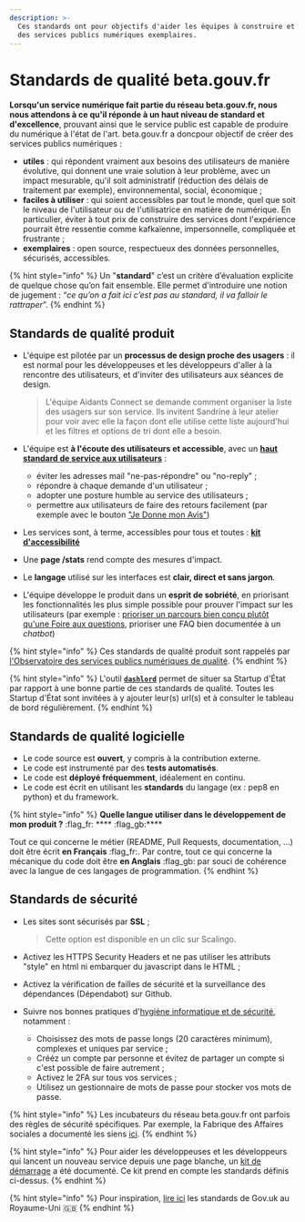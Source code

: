```yaml
---
description: >-
  Ces standards ont pour objectifs d'aider les équipes à construire et à opérer
  des services publics numériques exemplaires.
---
```


# Standards de qualité beta.gouv.fr

**Lorsqu'un service numérique fait partie du réseau beta.gouv.fr, nous nous attendons à ce qu'il réponde à un haut niveau de standard et d'excellence**, prouvant ainsi que le service public est capable de produire du numérique à l'état de l'art. beta.gouv.fr a doncpour objectif de créer des services publics numériques :

* **utiles** : qui répondent vraiment aux besoins des utilisateurs de manière évolutive, qui donnent une vraie solution à leur problème, avec un impact mesurable, qu'il soit administratif (réduction des délais de traitement par exemple), environnemental, social, économique ;
* **faciles à utiliser** : qui soient accessibles par tout le monde, quel que soit le niveau de l'utilisateur ou de l'utilisatrice en matière de numérique. En particulier, éviter à tout prix de construire des services dont l'expérience pourrait être ressentie comme kafkaïenne, impersonnelle, compliquée et frustrante ;
* **exemplaires** : open source, respectueux des données personnelles, sécurisés, accessibles.

{% hint style="info" %}
Un "**standard**" c’est un critère d’évaluation explicite de quelque chose qu’on fait ensemble. Elle permet d'introduire une notion de jugement : “_ce qu’on a fait ici c’est pas au standard, il va falloir le rattraper_”.
{% endhint %}

## Standards de qualité produit

*   L'équipe est pilotée par un **processus de design proche des usagers** : il est normal pour les développeuses et les développeurs d'aller à la rencontre des utilisateurs, et d'inviter des utilisateurs aux séances de design.

    > L'équipe Aidants Connect se demande comment organiser la liste des usagers sur son service. Ils invitent Sandrine à leur atelier pour voir avec elle la façon dont elle utilise cette liste aujourd'hui et les filtres et options de tri dont elle a besoin.
* L'équipe est **à l'écoute des utilisateurs et accessible**, avec un [**haut standard de service aux utilisateurs**](https://djo.medium.com/obsession-service-client-captain-train-cb0b91467fd9) :
  * éviter les adresses mail "ne-pas-répondre" ou "no-reply" ;
  * répondre à chaque demande d'un utilisateur ;
  * adopter une posture humble au service des utilisateurs ;
  * permettre aux utilisateurs de faire des retours facilement (par exemple avec le bouton ["Je Donne mon Avis"](../je-gere-mon-produit-et-son-impact/definir-et-mesurer-limpact/comment-integrer-le-bouton.md))
* Les services sont, à terme, accessibles pour tous et toutes : [**kit d'accessibilité**](../jameliore-le-design-et-lexperience-utilisateur/accessibilite-et-rgaa/kit-accessibilite/)
* Une **page /stats** rend compte des mesures d'impact.
* Le **langage** utilisé sur les interfaces est **clair, direct et sans jargon**.
* L'équipe développe le produit dans un **esprit de sobriété**, en priorisant les fonctionnalités les plus simple possible pour prouver l'impact sur les utilisateurs (par exemple : [prioriser un parcours bien conçu plutôt qu'une Foire aux questions](https://alistapart.com/article/no-more-faqs-create-purposeful-information-for-a-more-effective-user-experi/), prioriser une FAQ bien documentée à un _chatbot_)

{% hint style="info" %}
Ces standards de qualité produit sont rappelés par [l'Observatoire des services publics numériques de qualité](https://observatoire.numerique.gouv.fr).
{% endhint %}

{% hint style="info" %}
L'outil [**`dashlord`**](../../travailler-a-beta-gouv/jutilise-les-outils-de-la-communaute/dashlord/) permet de situer sa Startup d'État par rapport à une bonne partie de ces standards de qualité. Toutes les Startup d'État sont invitées à y ajouter leur(s) url(s) et à consulter le tableau de bord régulièrement.
{% endhint %}

## Standards de qualité logicielle

* Le code source est **ouvert**, y compris à la contribution externe.
* Le code est instrumenté par des **tests automatisés**.
* Le code est **déployé fréquemment**, idéalement en continu.
* Le code est écrit en utilisant les **standards** du langage (ex : pep8 en python) et du framework.

{% hint style="info" %}
**Quelle langue utiliser dans le développement de mon produit ?** :flag\_fr: \*\*\*\* :flag\_gb:\*\*\*\*

Tout ce qui concerne le métier (README, Pull Requests, documentation, ...) doit être écrit **en Français** :flag\_fr:. Par contre, tout ce qui concerne la mécanique du code doit être **en Anglais** :flag\_gb: par souci de cohérence avec la langue de ces langages de programmation.
{% endhint %}

## Standards de sécurité

*   Les sites sont sécurisés par **SSL** ;

    > Cette option est disponible en un clic sur Scalingo.
* Activez les HTTPS Security Headers et ne pas utiliser les attributs "style" en html ni embarquer du javascript dans le HTML ;
* Activez la vérification de failles de sécurité et la surveillance des dépendances (Dépendabot) sur Github.
* Suivre nos bonnes pratiques d'[hygiène informatique et de sécurité](https://doc.incubateur.net/communaute/travailler-a-beta-gouv/bienvenue/premier-pas-indispensable-creer-ta-fiche-membre#2-prendre-connaissance-des-regles-dhygiene-informatique-et-de-securite-politique-byod), notamment :
  * Choisissez des mots de passe longs (20 caractères minimum), complexes et uniques par service ;
  * Crééz un compte par personne et évitez de partager un compte si c'est possible de faire autrement ;
  * Activez le 2FA sur tous vos services ;
  * Utilisez un gestionnaire de mots de passe pour stocker vos mots de passe.

{% hint style="info" %}
Les incubateurs du réseau beta.gouv.fr ont parfois des règles de sécurité spécifiques. Par exemple, la Fabrique des Affaires sociales a documenté les siens [ici](https://socialgouv.github.io/support/#/README).
{% endhint %}

{% hint style="info" %}
Pour aider les développeuses et les développeurs qui lancent un nouveau service depuis une page blanche, un [kit de démarrage](../la-vie-dune-se/construction/kit-de-demarrage.md) a été documenté. Ce kit prend en compte les standards définis ci-dessus.
{% endhint %}

{% hint style="info" %}
Pour inspiration, [lire ici](https://www.gov.uk/service-manual/service-standard) les standards de Gov.uk au Royaume-Uni 🇬🇧
{% endhint %}
